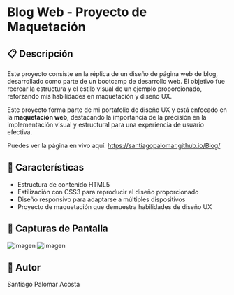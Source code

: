 # Blog Web - Proyecto de Maquetación

## 📋 Descripción
Este proyecto consiste en la réplica de un diseño de página web de blog, desarrollado como parte de un bootcamp de desarrollo web. El objetivo fue recrear la estructura y el estilo visual de un ejemplo proporcionado, reforzando mis habilidades en maquetación y diseño UX.

Este proyecto forma parte de mi portafolio de diseño UX y está enfocado en la **maquetación web**, destacando la importancia de la precisión en la implementación visual y estructural para una experiencia de usuario efectiva.

Puedes ver la página en vivo aquí: https://santiagopalomar.github.io/Blog/

## 🚀 Características
- Estructura de contenido HTML5
- Estilización con CSS3 para reproducir el diseño proporcionado
- Diseño responsivo para adaptarse a múltiples dispositivos
- Proyecto de maquetación que demuestra habilidades de diseño UX

## 📸 Capturas de Pantalla

![imagen](https://github.com/user-attachments/assets/0f9d16dc-ab87-422e-bdbd-b1c52c9879f5)
![imagen](https://github.com/user-attachments/assets/aab8b8ca-8099-4c55-b79e-ae99a7b66e66)


## 🤝 Autor

Santiago Palomar Acosta
